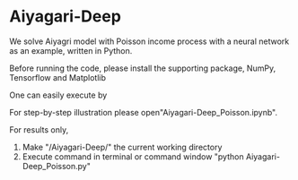# Aiyagari-Deep


We solve Aiyagri model with Poisson income process with a neural network as an example, written in Python.



Before running the code, please install the supporting package, NumPy, Tensorflow and Matplotlib


One can easily execute by 



For step-by-step illustration please open"Aiyagari-Deep_Poisson.ipynb".

For results only,

1. Make "/Aiyagari-Deep/" the current working directory
2. Execute command in terminal or command window "python Aiyagari-Deep_Poisson.py"

